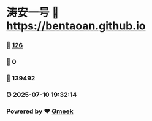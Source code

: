 # 涛安一号 :link: https://bentaoan.github.io 
### :page_facing_up: [126](https://bentaoan.github.io/tag.html) 
### :speech_balloon: 0 
### :hibiscus: 139492 
### :alarm_clock: 2025-07-10 19:32:14 
### Powered by :heart: [Gmeek](https://github.com/Meekdai/Gmeek)
